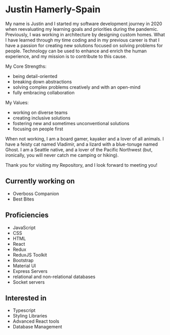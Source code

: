 # Justin Hamerly-Spain

My name is Justin and I started my software development journey in 2020 when reevaluating my learning goals and priorities during the pandemic.  Previously, I was working in architecture by designing custom homes.  What I have learned through my time coding and in my previous career is that I have a passion for creating new solutions focused on solving problems for people.  Technology can be used to enhance and enrich the human experience, and my mission is to contribute to this cause.

My Core Strengths:

- being detail-oriented
- breaking down abstractions
- solving complex problems creatively and with an open-mind
- fully embracing collaboration

My Values:

- working on diverse teams
- creating inclusive solutions
- fostering new and sometimes unconventional solutions
- focusing on people first

When not working, I am a board gamer, kayaker and a lover of all animals.  I have a feisty cat named Vladimir, and a lizard with a blue-tonuge named Ghost.  I am a Seattle native, and a lover of the Pacific Northwest (but, ironically, you will never catch me camping or hiking).

Thank you for visiting my Repository, and I look forward to meeting you!

## Currently working on

- Overboss Companion
- Best Bites

## Proficiencies

- JavaScript
- CSS
- HTML
- React
- Redux
- ReduxJS Toolkit
- Bootstrap
- Material UI
- Express Servers
- relational and non-relational databases
- Socket servers

## Interested in

- Typescript
- Styling Libraries
- Advanced React tools
- Database Management
